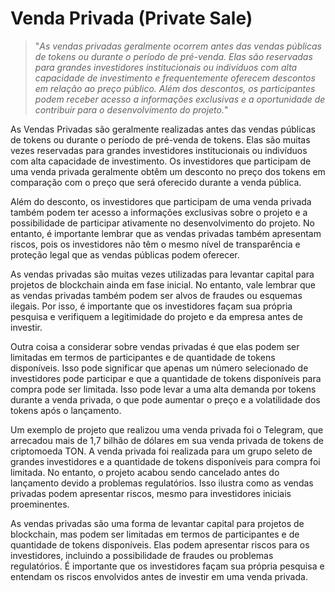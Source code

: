 # Venda Privada (Private Sale)

>"*As vendas privadas geralmente ocorrem antes das vendas públicas de tokens ou durante o período de pré-venda. Elas são reservadas para grandes investidores institucionais ou indivíduos com alta capacidade de investimento e frequentemente oferecem descontos em relação ao preço público. Além dos descontos, os participantes podem receber acesso a informações exclusivas e a oportunidade de contribuir para o desenvolvimento do projeto.*"

As Vendas Privadas são geralmente realizadas antes das vendas públicas de tokens ou durante o período de pré-venda de tokens. Elas são muitas vezes reservadas para grandes investidores institucionais ou indivíduos com alta capacidade de investimento. Os investidores que participam de uma venda privada geralmente obtêm um desconto no preço dos tokens em comparação com o preço que será oferecido durante a venda pública.

Além do desconto, os investidores que participam de uma venda privada também podem ter acesso a informações exclusivas sobre o projeto e a possibilidade de participar ativamente no desenvolvimento do projeto. No entanto, é importante lembrar que as vendas privadas também apresentam riscos, pois os investidores não têm o mesmo nível de transparência e proteção legal que as vendas públicas podem oferecer.

As vendas privadas são muitas vezes utilizadas para levantar capital para projetos de blockchain ainda em fase inicial. No entanto, vale lembrar que as vendas privadas também podem ser alvos de fraudes ou esquemas ilegais. Por isso, é importante que os investidores façam sua própria pesquisa e verifiquem a legitimidade do projeto e da empresa antes de investir.

Outra coisa a considerar sobre vendas privadas é que elas podem ser limitadas em termos de participantes e de quantidade de tokens disponíveis. Isso pode significar que apenas um número selecionado de investidores pode participar e que a quantidade de tokens disponíveis para compra pode ser limitada. Isso pode levar a uma alta demanda por tokens durante a venda privada, o que pode aumentar o preço e a volatilidade dos tokens após o lançamento.

Um exemplo de projeto que realizou uma venda privada foi o Telegram, que arrecadou mais de 1,7 bilhão de dólares em sua venda privada de tokens de criptomoeda TON. A venda privada foi realizada para um grupo seleto de grandes investidores e a quantidade de tokens disponíveis para compra foi limitada. No entanto, o projeto acabou sendo cancelado antes do lançamento devido a problemas regulatórios. Isso ilustra como as vendas privadas podem apresentar riscos, mesmo para investidores iniciais proeminentes.

As vendas privadas são uma forma de levantar capital para projetos de blockchain, mas podem ser limitadas em termos de participantes e de quantidade de tokens disponíveis. Elas podem apresentar riscos para os investidores, incluindo a possibilidade de fraudes ou problemas regulatórios. É importante que os investidores façam sua própria pesquisa e entendam os riscos envolvidos antes de investir em uma venda privada.
